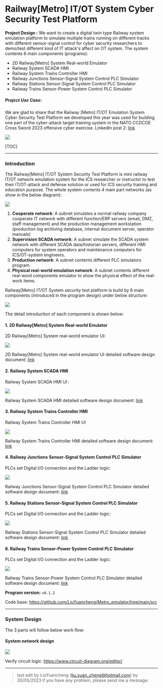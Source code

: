 # Railway[Metro] IT/OT System Cyber Security Test Platform

**Project Design :** We want to create a digital twin type Railway system emulation platform to simulate multiple trains running on different tracks with different sensor-signal control for cyber security researchers to demo/test different kind of IT attack's affect on OT system. The system contents 6 main components (programs): 

- 2D Railway[Metro] System Real-world Emulator
- Railway System SCADA HMI
- Railway System Trains Controller HMI
- Railway Junctions Sensor-Signal System Control PLC Simulator
- Railway Stations Sensor-Signal System Control PLC Simulator
- Railway Trains Sensor-Power System Control PLC Simulator

##### Project Use Case: 

We are glad to share that the Railway [Metro] IT/OT Emulation System Cyber Security Test Platform we developed this year was used for building one part of the cyber-attack target training system in the NATO CCDCOE Cross Sword 2023 offensive cyber exercise. LinkedIn post 2: [link](https://www.linkedin.com/posts/natoccdcoe_crossedswords-activity-7140986334961217536-7dM5/?utm_source=share&utm_medium=member_desktop)

![](doc/img/linkedinpost2.png)

[TOC]

------

### Introduction 

The Railway[Metro] IT/OT System Security Test Platform is mini railway IT/OT network emulation system for the ICS researcher or instructor to test their IT/OT-attack and defense solution or used for ICS security training and education purpose. The whole system contents 4 main part networks (as show in the below diagram): 

![](doc/img/Components.png)

1. **Cooperate network**: A subnet simulates a normal railway company cooperate IT network with different function/ERP servers (email, DMZ, staff management) and the production management workstation (production log archiving database, internal document server, operator manuals)
2. **Supervision SCADA network**:  A subnet simulate the SCADA system network with different SCADA data/historian servers, different HMI computers for system operators and maintenance computers for ICS/OT-system engineers. 
3. **Production network**:  A subnet contents different PLC simulators program. 
4. **Physical real-world emulation network**: A subnet contents different real-word components emulator to show the physical effect of the real-work items.



Railway[Metro] IT/OT System security test platform is build by 6 main components (introduced in the program design) under below structure: 

![](doc/img/networkCommDesign.png)

The detail introduction of each component is shown below: 



#### 1. 2D Railway[Metro] System Real-world Emulator

2D Railway[Metro] System real-world emulator UI: 

![](doc/video/connectionHub5.gif)

2D Railway[Metro] System real-world emulator UI detailed software design document: [link](doc/metroEmuUI_readme.md)



#### 2. Railway System SCADA HMI

Railway System SCADA HMI UI :

![](doc/video/scadaHmi.gif)

Railway System SCADA HMI detailed software design document: [link](doc/scadaHMI_readme.md)



#### 3. Railway System Trains Controller HMI

Railway System Trains Controller HMI UI

![](doc/video/trainHMIhalf.gif)

Railway System Trains Controller HMI detailed software design document: [link](doc/trainsCtrlHMI.md)



#### 4. Railway Junctions Sensor-Signal System Control PLC Simulator

PLCs set Digital I/O connection and the Ladder logic:

![](doc/img/signalPlc.png)

Railway Junctions Sensor-Signal System Control PLC Simulator detailed software design document: [link](doc/sensorsPLCSimu_readme.md)



#### 5. Railway Stations Sensor-Signal System Control PLC Simulator

PLCs set Digital I/O connection and the Ladder logic:

![](doc/img/stationPlc.png)

Railway Stations Sensor-Signal System Control PLC Simulator detailed software design document: [link](doc/stationPLCSimu_readme.md)



#### 6. Railway Trains Sensor-Power System Control PLC Simulator

PLCs set Digital I/O connection and the Ladder logic:

![](doc/img/trainPlc.png)

Railway Trains Sensor-Power System Control PLC Simulator detailed software design document: [link](doc/trainsPlcSimu_readme.md)



**Program version:** `v0.1.2`

Code base: https://github.com/LiuYuancheng/Metro_emulator/tree/main/src

------

### System Design 

The 3 parts will follow below work flow: 

#### System network design

![](doc/img/networkDesign.png)

Verify circuit logic: https://www.circuit-diagram.org/editor/



------

> last edit by LiuYuancheng (liu_yuan_cheng@hotmail.com) by 30/05/2023 if you have any problem, please send me a message. 